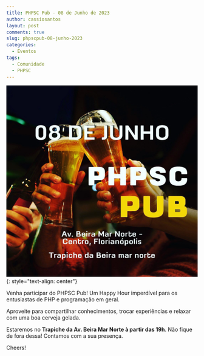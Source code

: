 ```yaml
---
title: PHPSC Pub - 08 de Junho de 2023
author: cassiosantos
layout: post
comments: true
slug: phpscpub-08-junho-2023
categories:
  - Eventos
tags:
  - Comunidade
  - PHPSC
---
```


[![PHPSC PUB](/uploads/2023/phpscpub-08-junho-2023.jpg)](https://www.meetup.com/pt-BR/phpsc-floripa/events/293746198/)
{: style="text-align: center"}

Venha participar do PHPSC Pub! Um Happy Hour imperdível para os entusiastas de PHP e programação em geral.

Aproveite para compartilhar conhecimentos, trocar experiências e relaxar com uma boa cerveja gelada.

Estaremos no **Trapiche da Av. Beira Mar Norte à partir das 19h**. Não fique de fora dessa! Contamos com a sua presença.

Cheers!
